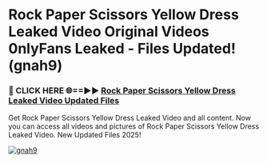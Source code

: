 # Rock Paper Scissors Yellow Dress Leaked Video Original Videos 0nlyFans Leaked - Files Updated! (gnah9)

<h3>🔴 CLICK HERE 🌐==►► <a href="https://tinyurl.com/3hn5wdd3" rel="nofollow">Rock Paper Scissors Yellow Dress Leaked Video Updated Files</a></h3>

Get Rock Paper Scissors Yellow Dress Leaked Video and all content. Now you can access all videos and pictures of Rock Paper Scissors Yellow Dress Leaked Video. New Updated Files 2025!

[![gnah9](https://i.imgur.com/4HnBqBT.gif)](https://tinyurl.com/3hn5wdd3)
